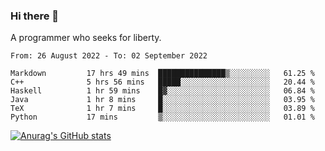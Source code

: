 ### Hi there 👋

<!--
**shejialuo/shejialuo** is a ✨ _special_ ✨ repository because its `README.md` (this file) appears on your GitHub profile.

Here are some ideas to get you started:

- 🔭 I’m currently working on ...
- 🌱 I’m currently learning ...
- 👯 I’m looking to collaborate on ...
- 🤔 I’m looking for help with ...
- 💬 Ask me about ...
- 📫 How to reach me: ...
- 😄 Pronouns: ...
- ⚡ Fun fact: ...
-->

A programmer who seeks for liberty.

<!--START_SECTION:waka-->

```text
From: 26 August 2022 - To: 02 September 2022

Markdown         17 hrs 49 mins  ███████████████▒░░░░░░░░░   61.25 %
C++              5 hrs 56 mins   █████░░░░░░░░░░░░░░░░░░░░   20.44 %
Haskell          1 hr 59 mins    █▓░░░░░░░░░░░░░░░░░░░░░░░   06.84 %
Java             1 hr 8 mins     █░░░░░░░░░░░░░░░░░░░░░░░░   03.95 %
TeX              1 hr 7 mins     █░░░░░░░░░░░░░░░░░░░░░░░░   03.89 %
Python           17 mins         ▒░░░░░░░░░░░░░░░░░░░░░░░░   01.01 %
```

<!--END_SECTION:waka-->

[![Anurag's GitHub stats](https://github-readme-stats.vercel.app/api?username=shejialuo&show_icons=true&theme=dracula)](https://github.com/anuraghazra/github-readme-stats)
